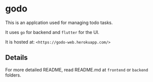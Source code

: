 # godo

This is an applcation used for managing todo tasks.

It uses `go` for backend and `flutter` for the UI.

It is hosted at: `<https://godo-web.herokuapp.com/>`

## Details

For more detailed README, read README.md at `frontend` or `backend` folders.
